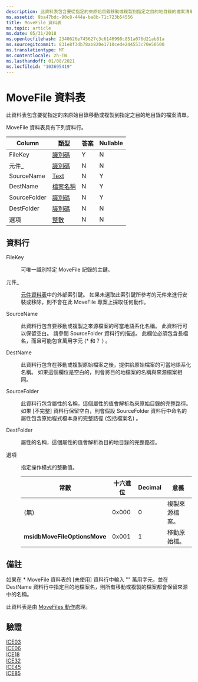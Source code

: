 ```yaml
---
description: 此資料表包含要從指定的來原始目錄移動或複製到指定之目的地目錄的檔案清單。
ms.assetid: 9ba47bdc-90c8-444a-ba8b-71c723b54556
title: MoveFile 資料表
ms.topic: article
ms.date: 05/31/2018
ms.openlocfilehash: 2340626e745627c3c6146998c851a076d21ab81a
ms.sourcegitcommit: 831e8f3db78ab820e1710cede244553c70e50500
ms.translationtype: MT
ms.contentlocale: zh-TW
ms.lasthandoff: 01/08/2021
ms.locfileid: "103695419"
---
```

# <a name="movefile-table"></a>MoveFile 資料表

此資料表包含要從指定的來原始目錄移動或複製到指定之目的地目錄的檔案清單。

MoveFile 資料表具有下列資料行。



| Column       | 類型                         | 答案 | Nullable |
|--------------|------------------------------|-----|----------|
| FileKey      | [識別碼](identifier.md) | Y   | N        |
| 元件\_  | [識別碼](identifier.md) | N   | N        |
| SourceName   | [Text](text.md)             | N   | Y        |
| DestName     | [檔案名稱](filename.md)     | N   | Y        |
| SourceFolder | [識別碼](identifier.md) | N   | Y        |
| DestFolder   | [識別碼](identifier.md) | N   | N        |
| 選項      | [整數](integer.md)       | N   | N        |



 

## <a name="columns"></a>資料行

<dl> <dt>

<span id="FileKey"></span><span id="filekey"></span><span id="FILEKEY"></span>FileKey
</dt> <dd>

可唯一識別特定 MoveFile 記錄的主鍵。

</dd> <dt>

<span id="Component_"></span><span id="component_"></span><span id="COMPONENT_"></span>元件\_
</dt> <dd>

[元件資料表](component-table.md)中的外部索引鍵。 如果未選取此索引鍵所參考的元件來進行安裝或移除，則不會在此 MoveFile 專案上採取任何動作。

</dd> <dt>

<span id="SourceName"></span><span id="sourcename"></span><span id="SOURCENAME"></span>SourceName
</dt> <dd>

此資料行包含要移動或複製之來源檔案的可當地語系化名稱。 此資料行可以保留空白。 請參閱 SourceFolder 資料行的描述。 此欄位必須包含長檔名，而且可能包含萬用字元 (\* 和？ ) 。

</dd> <dt>

<span id="DestName"></span><span id="destname"></span><span id="DESTNAME"></span>DestName
</dt> <dd>

此資料行包含在移動或複製原始檔案之後，提供給原始檔案的可當地語系化名稱。 如果這個欄位是空白的，則會將目的地檔案的名稱與來源檔案相同。

</dd> <dt>

<span id="SourceFolder"></span><span id="sourcefolder"></span><span id="SOURCEFOLDER"></span>SourceFolder
</dt> <dd>

此資料行包含屬性的名稱，這個屬性的值會解析為來原始目錄的完整路徑。 如果 [不完整] 資料行保留空白，則會假設 SourceFolder 資料行中命名的屬性包含原始程式檔本身的完整路徑 (包括檔案名) 。

</dd> <dt>

<span id="DestFolder"></span><span id="destfolder"></span><span id="DESTFOLDER"></span>DestFolder
</dt> <dd>

屬性的名稱，這個屬性的值會解析為目的地目錄的完整路徑。

</dd> <dt>

<span id="Options"></span><span id="options"></span><span id="OPTIONS"></span>選項
</dt> <dd>

指定操作模式的整數值。



| 常數                     | 十六進位 | Decimal | 意義               |
|------------------------------|-------------|---------|-----------------------|
| (無)                       | 0x000       | 0       | 複製來源檔案。 |
| **msidbMoveFileOptionsMove** | 0x001       | 1       | 移動原始檔。 |



 

</dd> </dl>

## <a name="remarks"></a>備註

如果在 \* MoveFile 資料表的 [未使用] 資料行中輸入 "" 萬用字元，並在 DestName 資料行中指定目的地檔案名，則所有移動或複製的檔案都會保留來源中的名稱。

此資料表是由 [MoveFiles 動作](movefiles-action.md)處理。

## <a name="validation"></a>驗證

<dl>

[ICE03](ice03.md)  
[ICE06](ice06.md)  
[ICE18](ice18.md)  
[ICE32](ice32.md)  
[ICE45](ice45.md)  
[ICE85](ice85.md)  
</dl>

 

 



